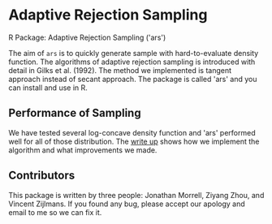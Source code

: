 # Adaptive Rejection Sampling
R Package: Adaptive Rejection Sampling ('ars')

The aim of `ars` is to quickly generate sample with hard-to-evaluate density function. The algorithms of adaptive rejection sampling is introduced with detail in Gilks et al. (1992). The method we implemented is tangent approach instead of secant approach. The package is called 'ars' and you can install and use in R.

## Performance of Sampling

We have tested several log-concave density function and 'ars' performed well for all of those distribution. The [write up]() shows how we implement the algorithm and what improvements we made.

## Contributors

This package is written by three people: Jonathan Morrell, Ziyang Zhou, and Vincent Zijlmans. If you found any bug, please accept our apology and email to me so we can fix it.